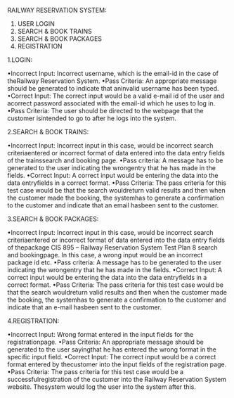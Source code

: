 RAILWAY RESERVATION SYSTEM:
  1. USER LOGIN
  2. SEARCH & BOOK TRAINS
  3. SEARCH & BOOK PACKAGES
  4. REGISTRATION

1.LOGIN:
   
   •Incorrect Input: Incorrect username, which is the email-id in the case of theRailway Reservation System.
   •Pass Criteria: An appropriate message should be generated to indicate that aninvalid username has been typed.
   •Correct Input: The correct input would be a valid e-mail id of the user and acorrect password associated with the email-id which he uses to log in.
   •Pass Criteria: The user should be directed to the webpage that the customer isintended to go to after he logs into the system.

2.SEARCH & BOOK TRAINS:
   
   •Incorrect Input: Incorrect input in this case, would be incorrect search criteriaentered or incorrect format of data entered into the data entry fields of the trainssearch and booking page.
   •Pass criteria: A message has to be generated to the user indicating the wrongentry that he has made in the fields.
   •Correct Input: A correct input would be entering the data into the data entryfields in a correct format.
   •Pass Criteria: The pass criteria for this test case would be that the search wouldreturn valid results and then when the customer made the booking, the systemhas to generate a confirmation to the customer and indicate that an email hasbeen sent to the customer.

3.SEARCH & BOOK PACKAGES:
   
   •Incorrect Input: Incorrect input in this case, would be incorrect search criteriaentered or incorrect format of data entered into the data entry fields of thepackage CIS 895 – Railway Reservation System Test Plan 8 search and bookingpage. In this case, a wrong input would be an incorrect package id etc.
   •Pass criteria: A message has to be generated to the user indicating the wrongentry that he has made in the fields.
   •Correct Input: A correct input would be entering the data into the data entryfields in a correct format.
   •Pass Criteria: The pass criteria for this test case would be that the search wouldreturn valid results and then when the customer made the booking, the systemhas to generate a confirmation to the customer and indicate that an e-mail hasbeen sent to the customer.
   
4.REGISTRATION:
   
   •Incorrect Input: Wrong format entered in the input fields for the registrationpage.
   •Pass Criteria: An appropriate message should be generated to the user sayingthat he has entered the wrong format in the specific input field.
   •Correct Input: The correct input would be a correct format entered by thecustomer into the input fields of the registration page.
   •Pass Criteria: The pass criteria for this test case would be a successfulregistration of the customer into the Railway Reservation System website. Thesystem would log the user into the system after this.
